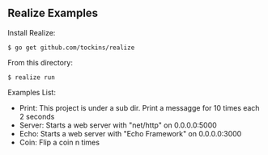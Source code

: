## Realize Examples

Install Realize:

    $ go get github.com/tockins/realize

From this directory:
 
    $ realize run 

Examples List:

- Print: This project is under a sub dir. Print a messagge for 10 times each 2 seconds 
- Server: Starts a web server with "net/http" on 0.0.0.0:5000
- Echo: Starts a web server with "Echo Framework" on 0.0.0.0:3000
- Coin: Flip a coin n times 
